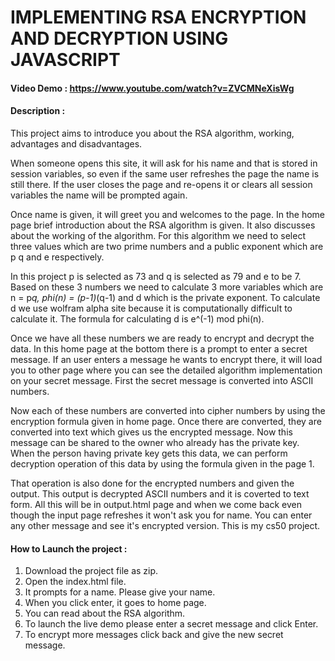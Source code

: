 # IMPLEMENTING RSA ENCRYPTION AND DECRYPTION USING JAVASCRIPT
#### Video Demo : https://www.youtube.com/watch?v=ZVCMNeXisWg
#### Description : 

This project aims to introduce you about the RSA algorithm, working, advantages and disadvantages. 

When someone opens this site, it will ask for his name and that is stored in session variables, so even if the same user refreshes the page the name is still there. If the user closes the page and re-opens it or clears all session variables the name will be prompted again. 

Once name is given, it will greet you and welcomes to the page. In the home page brief introduction about the RSA algorithm is given. It also discusses about the working of the algorithm. For this algorithm we need to select three values which are two prime numbers and a public exponent which are p q and e respectively. 

In this project p is selected as 73 and q is selected as 79 and e to be 7. Based on these 3 numbers we need to calculate 3 more variables which are n = p*q, phi(n) = (p-1)*(q-1) and d which is the private exponent. To calculate d we use wolfram alpha site because it is computationally difficult to calculate it. The formula for calculating d is e^(-1) mod phi(n). 

Once we have all these numbers we are ready to encrypt and decrypt the data. In this home page at the bottom there is a prompt to enter a secret message. If an user enters a message he wants to encrypt there, it will load you to other page where you can see the detailed algorithm implementation on your secret message. First the secret message is converted into ASCII numbers. 

Now each of these numbers are converted into cipher numbers by using the encryption formula given in home page. Once there are converted, they are converted into text which gives us the encrypted message. Now this message can be shared to the owner who already has the private key. When the person having private key gets this data, we can perform decryption operation of this data by using the formula given in the page 1. 

That operation is also done for the encrypted numbers and given the output. This output is decrypted ASCII numbers and it is coverted to text form. All this will be in output.html page and when we come back even though the input page refreshes it won't ask you for name. You can enter any other message and see it's encrypted version. This is my cs50 project.


#### How to Launch the project :

1. Download the project file as zip.
2. Open the index.html file.
3. It prompts for a name. Please give your name.
4. When you click enter, it goes to home page.
5. You can read about the RSA algorithm.
6. To launch the live demo please enter a secret message and click Enter.
7. To encrypt more messages click back and give the new secret message.
